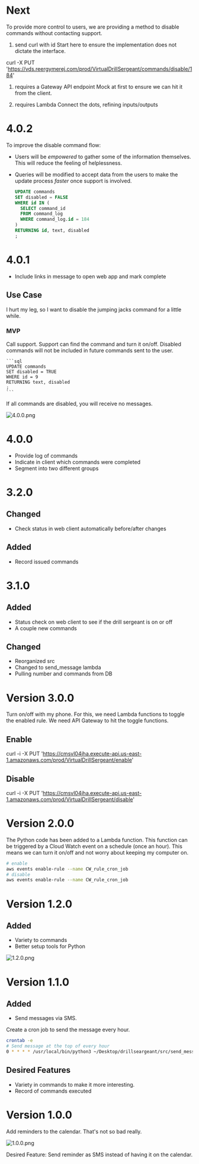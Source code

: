 # Next

To provide more control to users, we are providing a method to disable commands
without contacting support.

1. send curl with id
  Start here to ensure the implementation does not dictate the interface.

  curl -X PUT 'https://vds.reergymerej.com/prod/VirtualDrillSergeant/commands/disable/184'

1. requires a Gateway API endpoint
  Mock at first to ensure we can hit it from the client.

1. requires Lambda
  Connect the dots, refining inputs/outputs




# 4.0.2

To improve the disable command flow:
* Users will be _empowered_ to gather some of the information themselves.  This
    will reduce the feeling of helplessness.
* Queries will be modified to accept data from the users to make the update
    process _faster_ once support is involved.

  ```sql
  UPDATE commands
  SET disabled = FALSE
  WHERE id IN (
    SELECT command_id
    FROM command_log
    WHERE command_log.id = 184
  )
  RETURNING id, text, disabled
  ;
  ```

# 4.0.1


* Include links in message to open web app and mark complete

## Use Case
I hurt my leg, so I want to disable the jumping jacks command for a little
while.

### MVP

Call support. Support can find the command and turn it on/off.  Disabled
commands will not be included in future commands sent to the user.

    ```sql
    UPDATE commands
    SET disabled = TRUE
    WHERE id = 9
    RETURNING text, disabled
    ;
    ```
If all commands are disabled, you will receive no messages.




![4.0.0.png](./4.0.0.png)


# 4.0.0

* Provide log of commands
* Indicate in client which commands were completed
* Segment into two different groups


# 3.2.0

## Changed

* Check status in web client automatically before/after changes


## Added

* Record issued commands



# 3.1.0

## Added

* Status check on web client to see if the drill sergeant is on or off
* A couple new commands

## Changed

* Reorganized src
* Changed to send_message lambda
* Pulling number and commands from DB



# Version 3.0.0


Turn on/off with my phone.
For this, we need Lambda functions to toggle the enabled rule.
We need API Gateway to hit the toggle functions.



## Enable
curl -i -X PUT 'https://cmsvl04jha.execute-api.us-east-1.amazonaws.com/prod/VirtualDrillSergeant/enable'

## Disable
curl -i -X PUT 'https://cmsvl04jha.execute-api.us-east-1.amazonaws.com/prod/VirtualDrillSergeant/disable'


# Version 2.0.0

The Python code has been added to a Lambda function.  This function can be
triggered by a Cloud Watch event on a schedule (once an hour).  This means we
can turn it on/off and not worry about keeping my computer on.

```sh
# enable
aws events enable-rule --name CW_rule_cron_job
# disable
aws events enable-rule --name CW_rule_cron_job
```


# Version 1.2.0

## Added

* Variety to commands
* Better setup tools for Python


![1.2.0.png](./1.2.0.png)

# Version 1.1.0

## Added

* Send messages via SMS.


Create a cron job to send the message every hour.

```sh
crontab -e
# Send message at the top of every hour
0 * * * * /usr/local/bin/python3 ~/Desktop/drillseargeant/src/send_message/send_message.py
 ```

## Desired Features

* Variety in commands to make it more interesting.
* Record of commands executed

# Version 1.0.0

Add reminders to the calendar.  That's not so bad really.

![1.0.0.png](./1.0.0.png)

Desired Feature: Send reminder as SMS instead of having it on the calendar.
